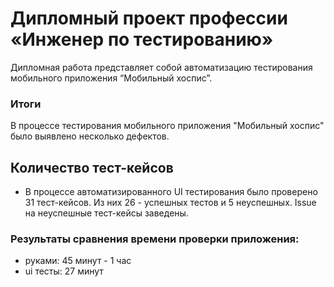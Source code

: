 # Дипломный проект профессии «Инженер по тестированию»

Дипломная работа представляет собой автоматизацию тестирования мобильного приложения “Мобильный хоспис”.


### Итоги 
В процессе тестирования мобильного приложения "Мобильный хоспис" было выявлено несколько дефектов.

## Количество тест-кейсов
- В процессе автоматизированного UI тестирования было проверено 31 тест-кейсов. Из них 26 - успешных тестов и 5 неуспешных. Issue на неуспешные тест-кейсы заведены.


### Результаты сравнения времени проверки приложения:

- руками: 45 минут - 1 час
- ui тесты: 27 минут